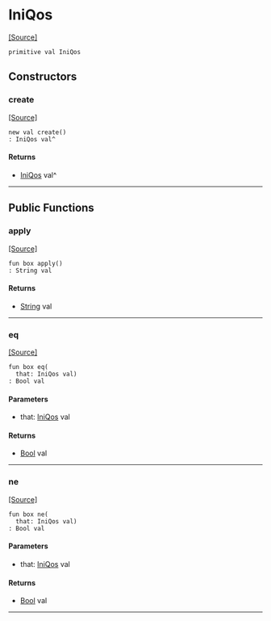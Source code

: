 # IniQos
<span class="source-link">[[Source]](src/mqtt-configurator/iniStrings.md#L-0-69)</span>
```pony
primitive val IniQos
```

## Constructors

### create
<span class="source-link">[[Source]](src/mqtt-configurator/iniStrings.md#L-0-69)</span>


```pony
new val create()
: IniQos val^
```

#### Returns

* [IniQos](mqtt-configurator-IniQos.md) val^

---

## Public Functions

### apply
<span class="source-link">[[Source]](src/mqtt-configurator/iniStrings.md#L-0-69)</span>


```pony
fun box apply()
: String val
```

#### Returns

* [String](builtin-String.md) val

---

### eq
<span class="source-link">[[Source]](src/mqtt-configurator/iniStrings.md#L-0-69)</span>


```pony
fun box eq(
  that: IniQos val)
: Bool val
```
#### Parameters

*   that: [IniQos](mqtt-configurator-IniQos.md) val

#### Returns

* [Bool](builtin-Bool.md) val

---

### ne
<span class="source-link">[[Source]](src/mqtt-configurator/iniStrings.md#L-0-69)</span>


```pony
fun box ne(
  that: IniQos val)
: Bool val
```
#### Parameters

*   that: [IniQos](mqtt-configurator-IniQos.md) val

#### Returns

* [Bool](builtin-Bool.md) val

---

